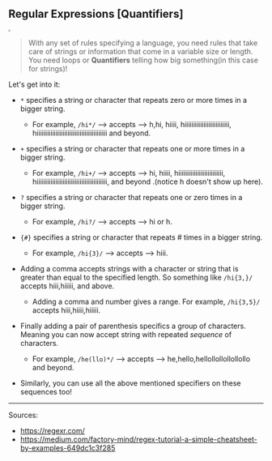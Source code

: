 <!--title="Regular Expressions [Quantifiers]"-->

## Regular Expressions [Quantifiers]

<img src="https://static.propublica.org/images/loops/loopfnct.gif" style="zoom:25%;" />

> With any set of rules specifying a language, you need rules that take care of strings or information that come in a variable size or length. You need loops or **Quantifiers** telling how big something(in this case for strings)!

Let's get into it:

* `*` specifies a string or character that repeats zero or more times in a bigger string.
  * For example, `/hi*/` --> accepts --> h,hi, hiiii, hiiiiiiiiiiiiiiiiiiiiiiiiii, hiiiiiiiiiiiiiiiiiiiiiiiiiiiiiiiiiiiiiiiii and beyond.

* `+` specifies a string or character that repeats one or more times in a bigger string.
  * For example, `/hi+/` --> accepts --> hi, hiiii, hiiiiiiiiiiiiiiiiiiiiiiiiii, hiiiiiiiiiiiiiiiiiiiiiiiiiiiiiiiiiiiiiiiii, and beyond .(notice h doesn't show up here).

* `?` specifies a string or character that repeats one or zero times in a bigger string.
  * For example, `/hi?/` --> accepts --> hi or h.

* `{#}` specifies a string or character that repeats # times in a bigger string.
  * For example, `/hi{3}/` --> accepts --> hiii.
* Adding a comma accepts strings with a character or string that is greater than equal to the specified length. So something like `/hi{3,}/` accepts hiii,hiiiii, and above.
  * Adding a comma and number gives a range. For example, `/hi{3,5}/` accepts hiii,hiiii,hiiiii.
  
* Finally adding a pair of parenthesis specifics a group of characters. Meaning you can now accept string with repeated *sequence* of characters.
  * For example, `/he(llo)*/` --> accepts --> he,hello,hellollollollollollo and beyond.
* Similarly, you can use all the above mentioned specifiers on these sequences too!
  

***

Sources:

* https://regexr.com/
* https://medium.com/factory-mind/regex-tutorial-a-simple-cheatsheet-by-examples-649dc1c3f285